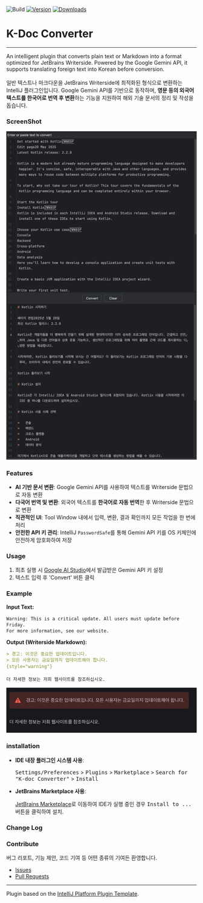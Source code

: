 ![Build](https://github.com/ckgod/writerside-markdown-converter/workflows/Build/badge.svg)
[![Version](https://img.shields.io/jetbrains/plugin/v/MARKETPLACE_ID.svg)](https://plugins.jetbrains.com/plugin/MARKETPLACE_ID)
[![Downloads](https://img.shields.io/jetbrains/plugin/d/MARKETPLACE_ID.svg)](https://plugins.jetbrains.com/plugin/MARKETPLACE_ID)

<!-- Plugin description -->
# K-Doc Converter

-----
An intelligent plugin that converts plain text or Markdown into a format optimized for JetBrains Writerside. Powered by the Google Gemini API, it supports translating foreign text into Korean before conversion.
<br><br>
일반 텍스트나 마크다운을 JetBrains Writerside에 최적화된 형식으로 변환하는 IntelliJ 플러그인입니다. Google Gemini API를 기반으로 동작하며, **영문 등의 외국어 텍스트를 한국어로 번역 후 변환**하는 기능을 지원하여 해외 기술 문서의 정리 및 작성을 돕습니다.

### ScreenShot

![img.png](images/example_usage.png)

### Features

* **AI 기반 문서 변환**: Google Gemini API를 사용하여 텍스트를 Writerside 문법으로 자동 변환
* **다국어 번역 및 변환**: 외국어 텍스트를 **한국어로 자동 번역**한 후 Writerside 문법으로 변환
* **직관적인 UI**: Tool Window 내에서 입력, 변환, 결과 확인까지 모든 작업을 한 번에 처리
* **안전한 API 키 관리**: IntelliJ `PasswordSafe`를 통해 Gemini API 키를 OS 키체인에 안전하게 암호화하여 저장

### Usage

1. 최초 실행 시 [Google AI Studio](https://aistudio.google.com/apikey)에서 발급받은 Gemini API 키 설정
2. 텍스트 입력 후 'Convert' 버튼 클릭

### Example

**Input Text:**

```
Warning: This is a critical update. All users must update before Friday.
For more information, see our website.
```

**Output (Writerside Markdown):**

```markdown
> 경고: 이것은 중요한 업데이트입니다.
> 모든 사용자는 금요일까지 업데이트해야 합니다.
{style="warning"}

더 자세한 정보는 저희 웹사이트를 참조하십시오.
```
![img.png](images/warning_example.png)

### installation

- **IDE 내장 플러그인 시스템 사용**:

    <kbd>Settings/Preferences</kbd> > <kbd>Plugins</kbd> > <kbd>Marketplace</kbd> > <kbd>Search for "K-doc Converter"</kbd> >
  <kbd>Install</kbd>

- **JetBrains Marketplace 사용**:

  [JetBrains Marketplace](https://plugins.jetbrains.com/plugin/MARKETPLACE_ID)로 이동하여 IDE가 실행 중인 경우 <kbd>Install to ...</kbd> 버튼을 클릭하여 설치.


### Change Log


### Contribute

버그 리포트, 기능 제안, 코드 기여 등 어떤 종류의 기여든 환영합니다.

* [Issues](https://github.com/ckgod/writerside-markdown-converter/issues)
* [Pull Requests](https://github.com/ckgod/writerside-markdown-converter/pulls)

<!-- Plugin description end -->

---
Plugin based on the [IntelliJ Platform Plugin Template][template].

[template]: https://github.com/JetBrains/intellij-platform-plugin-template
